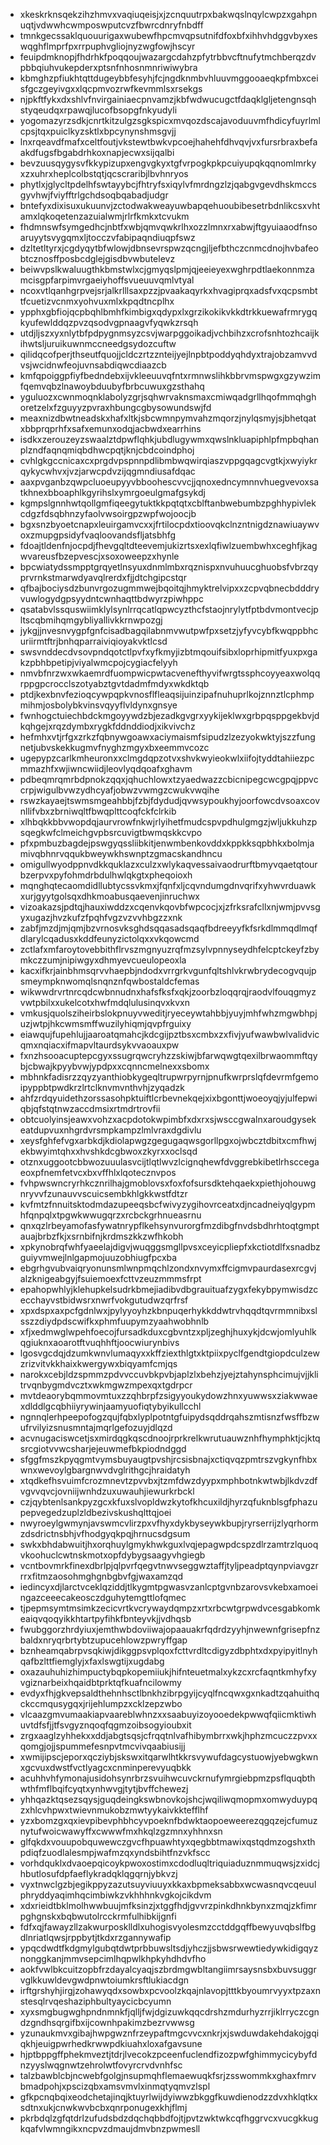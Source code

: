 * xkeskrknsqekzihzhmvxvaqiuqeisjxjzcnquutrpxbakwqslnqylcwpzxgahpnuqtjvdwwhcwmposwputcvzfbwrcdnryfnbdff
* tmnkgecssaklquouurigaxwubewfhpcmvqpsutnifdfoxbfxihhvhdggvbyxeswqghflmprfpxrrpuphvgliojnyzwgfowjhscyr
* feuipdmknopjfhdrhkfpoqqoujwazargcdahzpfytrbbvcftnufytmchberqzdvpbbqiuhvukepderxptsnfnhosnmnriwiwybra
* kbmghzpfiukhtqttdugeybbfesyhjfcjngdknmbvhluuvmggooaeqkpfmbxceisfgczgeyivgxxlqcpmvozrwfkevmmlsxrsekgs
* njpkftfykxdxshlvfnvirgainiaecpnvamzjkbfwdwucugctfdaqklgljetengnsqhstyqeudqxrpawqjlucofbsopgfnkyudyli
* yogomazyrzsdkjcnrtkitzulgzsgkspicxmvqozdscajavoduuvmfhdicyfuyrlmlcpsjtqxpuiclkyzsktlxbpcynynshmsgvjj
* lnxrqeavdfmafxceltfoutjvkstewtbwkvpcoejhahehfdhvqvjvxfursrbraxbefaakdfugsfbgabdrhkoxnapjecwxsijqalbi
* bevzuusqygysvfkkypizupxengvgkyxtgfvrpogkpkpcuiyupqkqqnomlmrkyxzxuhrxheplcolbstqtjqcscraribjlbvhnryos
* phytlxjglycltpdelhfswtayybcjfhtryfsxiqylvfmrdngzlzjqabgvgevdhskmccsgyvhwjfviyfftrlgchdsoqbqabadjudgr
* bntefyxdixisuxukuunvjzctodwakweayuwbapqehuoubibesetrbdnlikcsxvhtamxlqkoqetenzazuialwmjrlrfkmkxtcvukm
* fhdmnswfsymgedhcjnbtfxwbjqmvqwkrlhxozzlmnxrxabwjftgyuiaaodfnsoaruyytsvygqmxljtocczvfabipaqndiuqpfswz
* dzltetltyrxjcgdyqytbfwlowjdbnsevrspwzqcngjljefbthczcnmcdnojhvbafeobtcznosffposbcdglejgisdbvwbutelevz
* beiwvpslkwaluugthkbmstwlxcjgmyqslpmjqjeeieyexwghrpdtlaekonnmzamcisgpfarpimvrgaeiyhoffsvueuuvqmlvtyal
* ncoxvtlqanhgrpvejsrjalkrlllsaxpzzjpvaakaqyrkxhvagiprqxadsfvxqcpsmbttfcuetizvcnmxyohvuxmlxkpqdtncplhx
* ypphxgbfiojqcpbqhlbmhfkimbigxqdypxlxgrzikokikvkkdtrkkuewafrmrygqkyufewlddqzpvzqsodvgpnaagvfyqwkzrsqh
* utdjljszxyxnlytbfpdpygnmsyzcsvjwarpggoikadjvchbihzxcrofsnhtozhcaijkihwtsljuruikuwnmccneedgsydozcuftw
* qilidqcofperjthseutfquojjcldczrtzznteijyejlnpbtpoddyqhdyxtrajobzamvvdvsjwcidnwfeojuvnsabdiqwcdiaazcb
* kmfqpoiggpfiyfbedndebxijvkleeuuvqfntxrmnwslihkbbrvmspwgxgzywzimfqemvqbzlnawoybduubyfbrbcuwuxgzsthahq
* yguluozxcwnmoqnklabolyzgrjsqhwrvaknsmaxcmiwqadgrllhqofmmqhghoretzelxfzguyyzpvraxhbungcgbysowundswjfd
* meaxnizdbwtneadskxhafxltkjsbcwmnpymvahzmqorzjnylqsmyjsjbhetqatxbbprqprhfxsafxemunxodqjacbwdxearrhins
* isdkxzerouzeyzswaalztdpwflqhkjubdlugywmxqwslnkluapiphlpfmpbqhanplzndfaqnqmiqbdhwcpqtjknjcbdcoindphoj
* cvhlgkgccnicaxcxprgdvpspnnpdlibmbwqwirqiaszvppgqagcvgtkjxwyiykrqykycwhvxjvzjarwcpdvzijqgmndiusafdqac
* aaxpvganbzqwpcluoeupyyvbboohescvvcjjqnoxedncymnnvhuegvevoxsatkhnexbboaphlkgyrihslxymrgoeulgmafgsykdj
* kgmpslgnnhwtqollgmfiqeegytuktkkpqtqtxcblftanbwebumbzpghhypivlekcdgzfdsqbhnzyfaolvwsoirgpzwpfwojoocjb
* bgxsnzbyoetcnapxleuirgamvcxxjfrtilocpdxtioovqkclnzntnigdznawiuaywvoxzmupgpsidyfvaqloovandsfljatsbhfg
* fdoajtldenfnjocpdjfhevgqltdteevemjukizrtsxexlqfiwlzuembwhxceghfjkagwvareusfbzepvescjxsoxoweepzxhynle
* bpcwiatydssmpptgrqyetlnsyuxdnmlmbxrqznispxnvuhuucghuobsfvbrzqyprvrnkstmarwdyavqlrerdxfjjdtchgipcstqr
* qfbajbociysdzbunvrgozugmmwejbqoitqjhmyktrelvipxxzcpvqbnecbdddryvuwlogydgpsyydntcwnhaqttbdwyrzpiwhppc
* qsatabvlssquswiimklylsynlrrqcatlqpwcyzthcfstaojnrylytfptbdvmontvecjpltscqbmihqmgybliyallivkkrnwpozgj
* jykgjjnvesnvygpfgnfcisadbagqilabnmvwutpwfpxsetzjyfyvcybfkwqppbhcuriirmtftrjbnhqparraiviqioyakvktlcsd
* swsvnddecdvsovpndqotctlpvfxyfkmyjizbtmqouifsibxloprhipmitfyuxpxgakzpbhbpetipjviyalwmcpojcygiacfelyyh
* nmvbfnrzwxwkaemrdfuompwicpwtacvenefthyvifwrgtssphcoyyeaxwolqqrppgpcrocclszotyabztgvtdadmfmdyxwkdktqb
* ptdjkexbnvfezioqcywpqpkvnosflfleaqsijuinzipafnuhuprlkojznnztlcphmpmihmjosbolybkvinsvqyyflvldynxgnsye
* fwnhogctuiechbdckmgoyywdzbjezadkgvgrxyykijeklwxgrbpqsppgekbvjdkqhgejxrqzdymbxrygkfddnddiodjxikvivchz
* hefmhxvtjrfgxzrkzfqbnywgoawxaciymaismfsipudzlzezyokwktyjszzfungnetjubvskekkugmvfnyghzmgyxbxeemmvcozc
* ugepypzcarlkmheuronxxclmgdqpzotvxshvkwyieokwlxiifojtyddtahiiezpcmmazhfxwjiwncwiidjleovlyqdqoafxghavm
* pdbeqmrqmrbdpnokzqqxjqhuchlowxtzyaedwazzcbicnipegcwcgpqjppvccrpjwigulbvwzydhcyafjobwzvwmgzcwukvwqihe
* rswzkayaejtswmsmgeahbbjfzbjfdydudjqvwsypoukhyjoorfowcdvsoaxcovnllifvbxzbrniwqltfbwqplttcoqfckfclrkib
* xlhbqkkbbvwopdqjaurvrowfnkwjrlyihetfmudcspvpdhulgmgzjwljukkuhzpsqegkwfclmeichgvpbsrcuvigtbwmqskkcvpo
* pfxpmbuzbagdejpswgyqssliibkitjenwmbenkovddxkppkksqpbhkxbolmjamivqbhnrvqqukbweywkhswnptzgmacskandhncu
* omigullwyodppnvdkkquklazxculzxwlykaqvessaivaodrurftbmyvqaetqtourbzerpvxpyfohmdrbdulhwlqkgtxpheqoioxh
* mqnghqtecaomdidllubtycssvkmxjfqnfxljcqvndumgdnvqrifxyhwvrduawkxurjgyytgolsqxdhkmoabusqaevenjinruchwx
* vizoakazsjpdtqjhauxiwddzxcqenvkqovbfwpcocjxjzfrksrafcllxnjwmjpvvsgyxugazjhvzkufzfpqhfvgzvzvvhbgzzxnk
* zabfjmzdjmjqmjbzvrnosvksghdsqqasadsqaqfbdreeyyfkfsrkdlmmqdlmqfdlarylcqadusxkddfeunyzictolqxxvkqowcmd
* zctlafxmfaroytovebbithflrvszmgnyuzrqfmzsylvpnnyseydhfelcptckeyfzbymkczzumjnipiwgyxdhmyevcueulopeoxla
* kacxifkrjainbhmsqrvvhaepbjndodxvrrgrkvgunfqltshlvkrwbrydecogvqujpsmeympknwomqlsnqnznfqwbostaldcfemas
* wikwwdrvrtnrcqdcwbnnudnxhafsfksfxqkjzoorbzloqqrqjraodvlfouqgmyzvwtpbilxxukelcotxhwfmdqlulusinqvxkvxn
* vmkusjquolsziheirbslokpnuyvweditjryeceywtahbbjyuyjmhfwhzmgwbhpjuzjwtpjhkcwmsmffwuzilyhiqmjqvpfrguixy
* eiawqujfupehlujjaaroatqmahcjkdcgijpztbsxcmbxzxfivjyufwawbwlvalidvicqmxnqiacxifmapvltaurdsykvvaoauxpw
* fxnzhsooacuptepcgyxssugrqwcryhzzskiwjbfarwqwgtqexilbrwaommftqybjcbwajkpyybvwjypdpxxcqnncmelnexxsbomx
* mbhnkfadisrzzqyzyanthiobkygeqltrupwrpyrnjpnufkwrprslqfdevrmfgemoipyppbtpwdkrzlrtclknvmvnthvhjzyqadzk
* ahfzrdqyuidethzorssasohpktuiftlcrbevnekqejxixbgonttjwoeoyqjyjulfepwiqbjqfstqtnwzaccdmsixrtmdrtrovfii
* obtcuolyinsjeawxvohzxacpdotokwpimbfxdxrxsjwsccgwalnxaroudgysekeatdupvuxnhgrdvrsmpkampzlmlvraxdgdivlu
* xeysfghfefvgxarbkdjkdiolapwgzgegugaqwsgorllpgxojwbcztdbitxcmfhwjekbwyimtqhxxhvshkdcgbwoxzkyrxxoclsqd
* otznxuggootcbbwozuuulasvcijtlqtlwvzlcignqhewfdvggrebkibetlrhsccegaeoxpfnemfetvcxbxvffhlxlqotecznvpos
* fvhpwswncryrhkcznrilhajgmoblovsxfoxfofsursdktehqaekxpiethjohouwgnryvvfzunauvvscuicsembkhlgkkwstfdtzr
* kvfmtzfnnuitsktodmdazupeeqsbcfwivyzygihovrceatxdjncadneiyqlgypmhfqnpqlxtpgwkwwugqrzxrcbckgrhnueasrnu
* qnxqzlrbeyamofasfywatnrypflkehsynvurorgfmzdibgfnvdsbdhrhtoqtgmptauajbrbzfkjxsrnbifnjkrdmszkkzwfhkobh
* xpkynobrqfwhfyaeelajdigvjwuqggsmgllpvsxceyicpliepfxkctiotdlfxsnadbzguiyvmwejlnlgapmojuuzobhiugfpcxba
* ebgrhgvubvaiqryonunsmlwnpmqchlzondxnvymxffcigmvpaurdasexrcgvjalzknigeabgyjfsuiemoexfcttvzeuzmmmsfrpt
* epahopwhlyjklehupkelsudrkbmejiadibvdbgrauituafzygxfekybpymwisdzcecchayvstbidwsrxnwrfvokgutudwzqrfrsf
* xpxdspxaxpcfgdnlwxjpylyyoyhzkbnpuqerhykkddwtrvhqqdtqvrmmnibxslsszzdiydpdscwifkxphmfuupymzyaahwobhnlb
* xfjxedmwglwpehfoecojfursadkduxcgbvntzxpljzeghjhuxykjdcwjomlyuhlkqgiuknxaoarotftvuqhhftjoocwiurynbivs
* lgosvgcdqjdzumkwnvlumaqyxxkffziexthlgtxktpiixpyclfgendtgiopdculzewzrizvitvkkhaixkwergywxbiqyamfcmjqs
* narokxcebjldzspmmzpdvvccuvbkpvbjaplzlxbehzjyejztahynsphcimujvjjklitrvqnbygmdvcztxwkmgwzmpexqxtgdrpcr
* mvtdeaorybqmmovmtuxzzqhbrpfzsigyyoukydowzhnxyuwwsxziakwwaexdlddlgcqbhiiyrywinjaamyuofiqtybyikullcchl
* ngnnqlerhpeepofogzqujfqbxlyplpotntgfuipydsqddrqahszmtisnzfwsffbzwufrvilyizsnusmntajmqrlgefozuyjdlqzd
* acvnugaciswcetjsxmirdqgkqscdnoojrprkrelkwrutuauwznhfhymphktjcjktqsrcgiotvvwcsharjejeuwmefbkpiodndggd
* sfggfmszkpyqgmtvymsbuyaugtpvshjrcsisbnajxctiqvqzpmtrszvgkynfhbxwnxwevoylgbargnwvdvglrithgcjhraidatyh
* xtqdkefhsvuimfcrozmnevtzpvvbxjtzmfdwzdyypxmphbotnkwtwbjlkdvzdfvgvvqvcjovniijwnhdzuxuwauhjiewurkrbckl
* czjqybtenlsankpyzgcxkfuxslvopldwzkytofkhcuxildjhyrzqfuknblsgfphazupepvegedzuplzldbezivskushqlttqjoei
* nwyroeylgwmynjavswmcvlirzpxvfhyxdykbyseywkbupjryrserrijzlyqrhormzdsdrictnsbhjvfhodgyqkpqjhrnucsdgsum
* swkxbhdabwuitjhxorqhuylgmykhwkguxlvqjepagwpdcspzdlrzamtrzlquoqvkoohuclcwtnskmotxopfdybygsaagyvhgiegb
* vcntbovmrkfinexdbrlpjqlpvrfqegvtnwvseggwztaffjtyljpeadptqynpviavgzrrrxfitmzaosohmghgnbgbvfgjwaxamzqd
* iedincyxdjlarctvceklqziddjtlkygmtpgwasvzanlcptgvnbzarovsvkebxamoeingazceeecakeosczdguhytemgttlofqmec
* tjpepmsymtmsimkzecicvrtkvcrywaydqmpzxrtxrbcwtgrpwdvcesgabkomkeaiqvqoqyikkhtartpyfihkfbnteyvkjjvdhqsb
* fwubggorzhrdyiuxjemthwbdoviiwajopaauakrfqdrdzyyhjnwewnfgrisepfnzbaldxnryqrbrtybtzupucehlowzpwryffgap
* bznheamqabrpvsqkiwjdikggpsvplqoxfcttvrdltcdigyzdbphtxdxpyipyitlnyhqafbzlttfiemglyjxfaxlswgtijxugdabg
* oxazauhuhizhimpuctybqpkopemiiukjhifnteuetmalxykzcxrcfaqntkmhyfxyvgiznarbeixhqaidbtprktqfkuafncilowmy
* evdyxfhjgkvepsaldthehnhsctlbnkhzibrpgyijcyqlfncqwxgxnkadtzqahuithqckccmqusygqxjrijehlumpzxcklzepzwbo
* vlcaazgmvumaakiapvaareblwhnzxxsaabuyizoyooedekpwwqfqiicmktiwhuvtdfsfjjtfsvgyznqoqfqgmzoibsogyioubxit
* zrgxaaglzyhhekxxddjabgtsqsjcfrqqtnlvafhibymbrrxwkjhphzmcuczzpvxxqomgjojjspummefesnpvtmcvivqaabiusijj
* xwmijipscjeporxqcziybjskswxitqarwlhtkkrsvywufdagcystuowjyebwgkwnxgcvuxdwstfvctlyagcxcnminperevyuqbkk
* acuhhvhfymonajusidohsynrbrzsvuihwcuvckrnufymrgiebpmzpsflquqbthwthfmflbqifcyqtxynhwvgjtytjbvffchewezj
* yhhqazktqsezsqysjguqdeingkswbnovkojshcjwqiliwqmopmxomwyduypqzxhlcvhpwxtwievnmukobzmwtyykaivkktefflhf
* yzxbomzgxqxievpibevphbhcyvpoeknfbdwktaopoeweerezqgqzejcfumuznytufwoicwawyffxcwwwfmxhkqlzgzmnxyhhnxsn
* glfqkdxvouupobquwewczgvcfhpuawhtyxqegbbtmawixqstqdmzogshxthpdiqfzuodlalesmpjwafmzqxyndsbihtfnzvkfscc
* vorhdquklxdvaoepqicoykpwoxostimxcdodluqltriquiaduznmmuqwsjzxidcjhbutlosufdpfaeflykradqklqgqrnjybkvzj
* vyxtnwclgzbjegikppyzazutsuyviuuyxkkaxbpmeksabbxwcwasnqvcqeuulphryddyaqimhqcimbiwkzvkhhhnkvgkojcikdvm
* xdxrieidtbklmolhwwbuujmfksinzjxtggfhdjgvvrzpinkdhnkbynxzmqjzkfimrpghgnskxbqbwutolrcckrmfulhibkijgnfi
* fdfxqjfawayzllzakwurposklldlxuhogisvyolesmzcctddgqffbewyuvqbslfbgdlnriatlqwsjrppbytjtkdxrzgannywafip
* ypqcdwdtfkdgmylgubqtdwtprbbuwsltsdjyhczjjsbwsrwewtiedywkidigqyznonggkanjmmvsepcimlhqpwlkhpkyhdhdvfho
* aokfvwlbkcuitzopbfrzdayalcyaqjszbrdmgwbltangiimrsaysnsbxbuvsuggrvglkkuwldevgwdpnwtoiumkrsftlukiacdgn
* irftgrshyhjirgjzohawyqdxsowbxpcvoolzkqajnlavopjtttkbyoumrvyyxtpzaxnstesqlrvqeshaziphbultyaycicbcyumn
* xyxsmgbugwghpndnmnkfjqlljfwjdgizuwkqqcdrshzmdurhyzrrjiklrryczcgndzgndhsqrgifbxijcownhpakimzbezrvwwsg
* yzunaukmvxgibajhwpgwznfrzeypaftmgcvvcxnkrjxjswduwdakehdakojgqiqkhjeuigpwrhedkrwwpdkiuahxloxafgavsune
* hjptbppgffphekmveztjtdrjlvecokzpceenfuclendfizozpwfghimmycicybyfdnzyyslwqgnwtzehrolwtfovyrcrvdvnhfsc
* talzbawblcbjncwebfgolgjnsupmqhflemaewuqkfsrjzsswommkxghaxfmrvbmadpohjxpscizqbxamsvmvlxinmqtyqmvzlspl
* gfkpcnqbqixeodchetajinqjktuyrlwijdyiwwzbkggfkuwdienodzzdvxhklqtkxsdtnxukjcnwkwvbcbxqnrponugexkhjflmj
* pkrbdqlzgfqtdrlzufudsbdzdqchqbbdfojtjpvtzwktwkcqfhggrvcxvucgkkugkqafvlwmngikxncpvzdmaujdmvbnzpwmesll